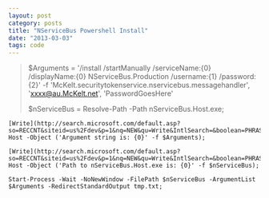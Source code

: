 ```yaml
---
layout: post
category: posts
title: "NServiceBus Powershell Install"
date: "2013-03-03"
tags: code
---
```


> $Arguments = '/install /startManually /serviceName:{0} /displayName:{0} NServiceBus.Production /username:{1} /password:{2}' -f 'McKelt.securitytokenservice.nservicebus.messagehandler', 'xxxx@au.McKelt.net', 'PasswordGoesHere'
> 
> $nServiceBus = Resolve-Path -Path nServiceBus.Host.exe;

    [Write](http://search.microsoft.com/default.asp?so=RECCNT&siteid=us%2Fdev&p=1&nq=NEW&qu=Write&IntlSearch=&boolean=PHRASE&ig=01&i=09&i=99)\-Host -Object ('Argument string is: {0}' -f $Arguments);

    [Write](http://search.microsoft.com/default.asp?so=RECCNT&siteid=us%2Fdev&p=1&nq=NEW&qu=Write&IntlSearch=&boolean=PHRASE&ig=01&i=09&i=99)\-Host -Object ('Path to nServiceBus.Host.exe is: {0}' -f $nServiceBus);

    Start-Process -Wait -NoNewWindow -FilePath $nServiceBus -ArgumentList $Arguments -RedirectStandardOutput tmp.txt;

